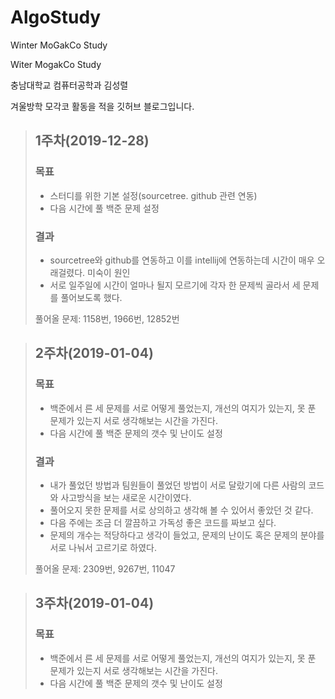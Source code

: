 # AlgoStudy
Winter MoGakCo Study

Witer MogakCo Study

충남대학교 컴퓨터공학과 김성렬

겨울방학 모각코 활동을 적을 깃허브 블로그입니다.

>## 1주차(2019-12-28)
>### 목표
>- 스터디를 위한 기본 설정(sourcetree. github 관련 연동)
>- 다음 시간에 풀 백준 문제 설정
>### 결과
>- sourcetree와 github를 연동하고 이를 intellij에 연동하는데 시간이 매우 오래걸렸다. 미숙이 원인
>- 서로 일주일에 시간이 얼마나 될지 모르기에 각자 한 문제씩 골라서 세 문제를 풀어보도록 했다.
>
> 풀어올 문제: 1158번, 1966번, 12852번

>## 2주차(2019-01-04)
>### 목표
>- 백준에서 른 세 문제를 서로 어떻게 풀었는지, 개선의 여지가 있는지, 못 푼 문제가 있는지 서로 생각해보는 시간을 가진다.
>- 다음 시간에 풀 백준 문제의 갯수 및 난이도 설정
>### 결과
>- 내가 풀었던 방법과 팀원들이 풀었던 방법이 서로 달랐기에 다른 사람의 코드와 사고방식을 보는 새로운 시간이였다.
>- 풀어오지 못한 문제를 서로 상의하고 생각해 볼 수 있어서 좋았던 것 같다.
>- 다음 주에는 조금 더 깔끔하고 가독성 좋은 코드를 짜보고 싶다.
>- 문제의 개수는 적당하다고 생각이 들었고, 문제의 난이도 혹은 문제의 분야를 서로 나눠서 고르기로 하였다.
>
> 풀어올 문제: 2309번, 9267번, 11047

>## 3주차(2019-01-04)
>### 목표
>- 백준에서 른 세 문제를 서로 어떻게 풀었는지, 개선의 여지가 있는지, 못 푼 문제가 있는지 서로 생각해보는 시간을 가진다.
>- 다음 시간에 풀 백준 문제의 갯수 및 난이도 설정

